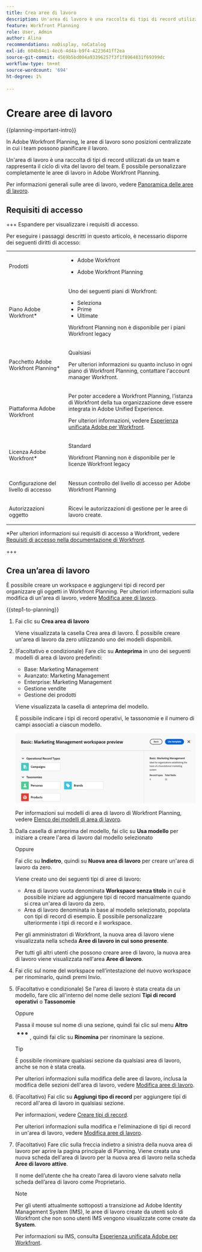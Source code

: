 ```yaml
---
title: Crea aree di lavoro
description: Un'area di lavoro è una raccolta di tipi di record utilizzati da un team e rappresenta il ciclo di vita del lavoro del team. È possibile personalizzare completamente le aree di lavoro in Adobe Workfront Planning. I tipi di record sono organizzati per sezioni in un'area di lavoro.
feature: Workfront Planning
role: User, Admin
author: Alina
recommendations: noDisplay, noCatalog
exl-id: 604b84c1-4ec6-4d4a-b9f4-4223641ff2ea
source-git-commit: 4569b5bd004a93396257f3f1f8964831f69399dc
workflow-type: tm+mt
source-wordcount: '694'
ht-degree: 1%

---
```


<!--udpate the metadata with real information when making this avilable in TOC and in the left nav-->

# Creare aree di lavoro

<!--<span class="preview">The information on this page refers to functionality not yet generally available. It is available only in the Preview environment for all customers. After the monthly releases to Production, the same features are also available in the Production environment for customers who enabled fast releases. </span>   

<span class="preview">For information about fast releases, see [Enable or disable fast releases for your organization](/help/quicksilver/administration-and-setup/set-up-workfront/configure-system-defaults/enable-fast-release-process.md). </span>-->

{{planning-important-intro}}

In Adobe Workfront Planning, le aree di lavoro sono posizioni centralizzate in cui i team possono pianificare il lavoro.

Un&#39;area di lavoro è una raccolta di tipi di record utilizzati da un team e rappresenta il ciclo di vita del lavoro del team. È possibile personalizzare completamente le aree di lavoro in Adobe Workfront Planning.

Per informazioni generali sulle aree di lavoro, vedere [Panoramica delle aree di lavoro](/help/quicksilver/planning/architecture/workspaces-overview.md).

## Requisiti di accesso

+++ Espandere per visualizzare i requisiti di accesso. 

Per eseguire i passaggi descritti in questo articolo, è necessario disporre dei seguenti diritti di accesso:

<table style="table-layout:auto"> 
<col> 
</col> 
<col> 
</col> 
<tbody> 
    <tr> 
<tr> 
<td> 
   <p> Prodotti</p> </td> 
   <td> 
   <ul><li><p> Adobe Workfront</p></li> 
   <li><p> Adobe Workfront Planning<p></li></ul></td> 
  </tr>   
<tr> 
   <td role="rowheader"><p>Piano Adobe Workfront*</p></td> 
   <td> 
<p>Uno dei seguenti piani di Workfront:</p> 
<ul><li>Seleziona</li> 
<li>Prime</li> 
<li>Ultimate</li></ul> 
<p>Workfront Planning non è disponibile per i piani Workfront legacy</p> 
   </td> 
<tr> 
   <td role="rowheader"><p>Pacchetto Adobe Workfront Planning*</p></td> 
   <td> 
<p>Qualsiasi </p> 
<p>Per ulteriori informazioni su quanto incluso in ogni piano di Workfront Planning, contattare l'account manager Workfront. </p> 
   </td> 
 <tr> 
   <td role="rowheader"><p>Piattaforma Adobe Workfront</p></td> 
   <td> 
<p>Per poter accedere a Workfront Planning, l’istanza di Workfront della tua organizzazione deve essere integrata in Adobe Unified Experience.</p> 
<p>Per ulteriori informazioni, vedere <a href="/help/quicksilver/workfront-basics/navigate-workfront/workfront-navigation/adobe-unified-experience.md">Esperienza unificata Adobe per Workfront</a>. </p> 
   </td> 
   </tr> 
  </tr> 
  <tr> 
   <td role="rowheader"><p>Licenza Adobe Workfront*</p></td> 
   <td><p> Standard </p>
   <p>Workfront Planning non è disponibile per le licenze Workfront legacy</p> 
  </td> 
  </tr> 
  <tr> 
   <td role="rowheader"><p>Configurazione del livello di accesso</p></td> 
   <td> <p>Nessun controllo del livello di accesso per Adobe Workfront Planning</p>   
</td> 
  </tr> 
<tr> 
   <td role="rowheader"><p>Autorizzazioni oggetto</p></td> 
   <td>   <p>Ricevi le autorizzazioni di gestione per le aree di lavoro create. </p> </td> 
  </tr> 
</tbody> 
</table>

*Per ulteriori informazioni sui requisiti di accesso a Workfront, vedere [Requisiti di accesso nella documentazione di Workfront](/help/quicksilver/administration-and-setup/add-users/access-levels-and-object-permissions/access-level-requirements-in-documentation.md).

+++   

## Crea un’area di lavoro

È possibile creare un workspace e aggiungervi tipi di record per organizzare gli oggetti in Workfront Planning. Per ulteriori informazioni sulla modifica di un&#39;area di lavoro, vedere [Modifica aree di lavoro](/help/quicksilver/planning/architecture/edit-workspaces.md).

{{step1-to-planning}}

1. Fai clic su **Crea area di lavoro**

   Viene visualizzata la casella Crea area di lavoro. È possibile creare un&#39;area di lavoro da zero utilizzando uno dei modelli disponibili.

1. (Facoltativo e condizionale) Fare clic su **Anteprima** in uno dei seguenti modelli di area di lavoro predefiniti:

   * Base: Marketing Management
   * Avanzato: Marketing Management
   * Enterprise: Marketing Management
   * Gestione vendite
   * Gestione dei prodotti

   Viene visualizzata la casella di anteprima del modello.

   È possibile indicare i tipi di record operativi, le tassonomie e il numero di campi associati a ciascun modello.

   ![Anteprima di un modello di area di lavoro](assets/previewing-a-workspace-template.png)

   Per informazioni sui modelli di area di lavoro di Workfront Planning, vedere [Elenco dei modelli di area di lavoro](/help/quicksilver/planning/architecture/workspace-templates.md).

1. Dalla casella di anteprima del modello, fai clic su **Usa modello** per iniziare a creare l&#39;area di lavoro dal modello selezionato

   Oppure

   Fai clic su **Indietro**, quindi su **Nuova area di lavoro** per creare un&#39;area di lavoro da zero.

   Viene creato uno dei seguenti tipi di aree di lavoro:

   * Area di lavoro vuota denominata **Workspace senza titolo** in cui è possibile iniziare ad aggiungere tipi di record manualmente quando si crea un&#39;area di lavoro da zero.
   * Area di lavoro denominata in base al modello selezionato, popolata con tipi di record di esempio. È possibile personalizzare ulteriormente i tipi di record e il workspace.

   Per gli amministratori di Workfront, la nuova area di lavoro viene visualizzata nella scheda **Aree di lavoro in cui sono presente**.

   Per tutti gli altri utenti che possono creare aree di lavoro, la nuova area di lavoro viene visualizzata nell&#39;area **Aree di lavoro**.

1. Fai clic sul nome del workspace nell’intestazione del nuovo workspace per rinominarlo, quindi premi Invio.

1. (Facoltativo e condizionale) Se l&#39;area di lavoro è stata creata da un modello, fare clic all&#39;interno del nome delle sezioni **Tipi di record operativi** o **Tassonomie**

   Oppure

   Passa il mouse sul nome di una sezione, quindi fai clic sul menu **Altro** ![Altro menu](assets/more-menu.png), quindi fai clic su **Rinomina** per rinominare la sezione.

   >[!TIP]
   >
   >È possibile rinominare qualsiasi sezione da qualsiasi area di lavoro, anche se non è stata creata.

   Per ulteriori informazioni sulla modifica delle aree di lavoro, inclusa la modifica delle sezioni dell&#39;area di lavoro, vedere [Modifica aree di lavoro](/help/quicksilver/planning/architecture/edit-workspaces.md).

1. (Facoltativo) Fai clic su **Aggiungi tipo di record** per aggiungere tipi di record all&#39;area di lavoro in qualsiasi sezione.

   Per informazioni, vedere [Creare tipi di record](/help/quicksilver/planning/architecture/create-record-types.md).

   Per ulteriori informazioni sulla modifica e l&#39;eliminazione di tipi di record in un&#39;area di lavoro, vedere [Modifica aree di lavoro](/help/quicksilver/planning/architecture/edit-workspaces.md).

1. (Facoltativo) Fare clic sulla freccia indietro a sinistra della nuova area di lavoro per aprire la pagina principale di Planning. Viene creata una nuova scheda dell&#39;area di lavoro per la nuova area di lavoro nella scheda **Aree di lavoro attive**.

   Il nome dell’utente che ha creato l’area di lavoro viene salvato nella scheda dell’area di lavoro come Proprietario.

   >[!NOTE]
   >
   >Per gli utenti attualmente sottoposti a transizione ad Adobe Identity Management System (IMS), le aree di lavoro create da utenti solo di Workfront che non sono utenti IMS vengono visualizzate come create da **System**.
   >
   >Per informazioni su IMS, consulta [Esperienza unificata Adobe per Workfront](/help/quicksilver/workfront-basics/navigate-workfront/workfront-navigation/adobe-unified-experience.md).


